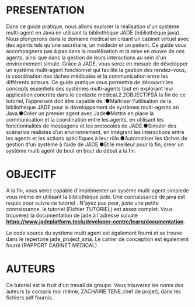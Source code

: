 # PRESENTATION

Dans ce guide pratique, nous allons explorer la réalisation d'un système multi-agent en Java en utilisant la bibliothèque JADE (bibliothèque java). Nous plongerons dans le domaine médical en créant un cabinet virtuel avec des agents tels qu'une secrétaire, un médecin et un patient. Ce guide vous accompagnera pas à pas dans la modélisation et la mise en œuvre de ces agents, ainsi que dans la gestion de leurs interactions au sein d'un environnement simulé. Grâce à JADE, vous serez en mesure de développer un système multi-agent fonctionnel qui facilite la gestion des rendez-vous, la coordination des tâches médicales et la communication entre les différents acteurs. Ce guide pratique vous permettra de découvrir les concepts essentiels des systèmes multi-agents tout en explorant leur application concrète dans le contexte médical.2.2OBJECTIFSÀ la fin de ce tutoriel, l’apprenant doit être capable de :●Maîtriser l'utilisation de la bibliothèque JADE pour le développement de systèmes multi-agents en Java.●Créer un premier agent avec Jade●Mettre en place la communication et la coordination entre les agents, en utilisant les fonctionnalités de messagerie et les protocoles de JADE.●Simuler des scénarios réalistes d’un environnement, en intégrant les interactions entre les agents et les actions spécifiques à leur rôle.●Automatiser les tâches de gestion d'un système à l’aide de JADE.●Et le meilleur pour la fin, créer un système multi agent de bout en bout du début à la fin.

# OBJECITF

A la fin, vous serez capable d'implémenter un sysème multi-agent simplede vous même en utilisant la bibliothèque jade. Une connaissance de java est requis pour suivre ce tutoriel . N'ayez pas peur, juste une petite connaissance. le tutoriel (Fichier TUTORIEL) est assez complet.
Vous trouverez la documentation de jade à l'adresse suivate **https://www.jadeplatform.tech/developer-centre/learn/documentation**.

Le code source du système multi agent est également fourni et se trouve dans le repertoire jade_project_sma. Le cahier de conception est également fourni (RAPPORT CABINET MEDICAL)

# AUTEURS

Ce tutoriel est le fruit d'un travail de groupe.
Vous trouverez les noms des auteurs (y compris moi même, ZACHARIE TENE,chef de projet), dans les fichiers pdf fournis.
